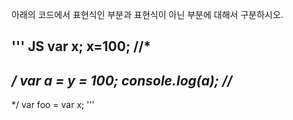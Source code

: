 아래의 코드에서 표현식인 부분과 표현식이 아닌 부분에 대해서 구분하시오.

''' JS
var x;
x=100;
//*
-----------------------------
*/
var a = y = 100;
console.log(a);
//*
-----------------------------
*/
var foo = var x;
'''

